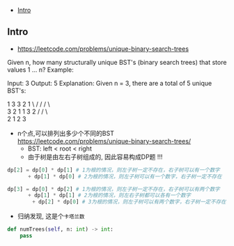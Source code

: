 - [Intro](#intro)

## Intro

- https://leetcode.com/problems/unique-binary-search-trees

Given n, how many structurally unique BST's (binary search trees) that store values 1 ... n?
Example:

Input: 3
Output: 5
Explanation:
Given n = 3, there are a total of 5 unique BST's:

   1         3     3      2      1
    \       /     /      / \      \
     3     2     1      1   3      2
    /     /       \                 \
   2     1         2                 3


- n个点,可以排列出多少个不同的BST https://leetcode.com/problems/unique-binary-search-trees/
  - BST: left < root < right
  - 由于树是由左右子树组成的, 因此容易构成DP题 !!!

```py
dp[2] = dp[0] * dp[1] # 1为根的情况，则左子树一定不存在，右子树可以有一个数字
　　　　+ dp[1] * dp[0] # 2为根的情况，则左子树可以有一个数字，右子树一定不存在

dp[3] = dp[0] * dp[2] # 1为根的情况，则左子树一定不存在，右子树可以有两个数字
　　　　+ dp[1] * dp[1] # 2为根的情况，则左右子树都可以各有一个数字
 　　　  + dp[2] * dp[0] # 3为根的情况，则左子树可以有两个数字，右子树一定不存在
```

- 归纳发现, 这是个`卡塔兰数`


```py
def numTrees(self, n: int) -> int:
    pass
```
